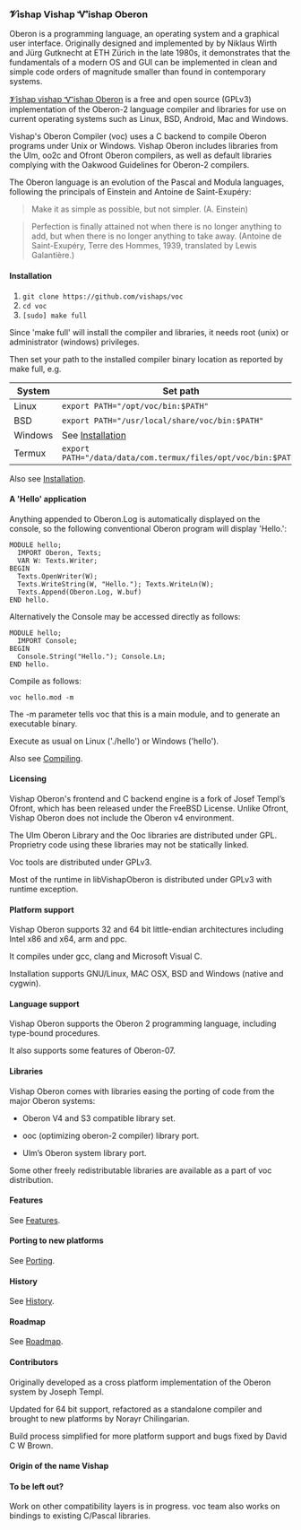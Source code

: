 ### 𝓥ishap Ѵishap Ꮙishap Oberon

Oberon is a programming language, an operating system and a graphical
user interface. Originally designed and implemented by by Niklaus Wirth and
Jürg Gutknecht at ETH Zürich in the late 1980s, it demonstrates that the
fundamentals of a modern OS and GUI can be implemented in clean and simple code
orders of magnitude smaller than found in contemporary systems.

[𝓥ishap ⱱishap Ꮙishap Oberon](http://oberon.vishap.am) is a free and open source (GPLv3)
implementation of the Oberon-2 language compiler and libraries for use on
current operating systems such as Linux, BSD, Android, Mac and Windows.

Vishap's Oberon Compiler (voc) uses a C backend to compile
Oberon programs under Unix or Windows. Vishap Oberon includes
libraries from the Ulm, oo2c and Ofront Oberon compilers, as well as
default libraries complying with the Oakwood Guidelines for Oberon-2 compilers.

The Oberon language is an evolution of the Pascal and Modula languages, following the
principals of Einstein and Antoine de Saint-Exupéry:

>  Make it as simple as possible, but not simpler. (A. Einstein)

>  Perfection is finally attained not when there is no longer anything to add, but
>  when there is no longer anything to take away. (Antoine de Saint-Exupéry,
>  Terre des Hommes, 1939, translated by Lewis Galantière.)

#### Installation

1. `git clone https://github.com/vishaps/voc`
2. `cd voc`
3. `[sudo] make full`

Since 'make full' will install the compiler and libraries, it needs root (unix) or administrator (windows) privileges.

Then set your path to the installed compiler binary location as reported
by make full, e.g.

| System    | Set path                               |
| --------- | -------------------------------------- |
|  Linux    | `export PATH="/opt/voc/bin:$PATH"`             |
|  BSD      | `export PATH="/usr/local/share/voc/bin:$PATH"` |
|  Windows  | See [Installation](/doc/Installation.md) |
|  Termux   | `export PATH="/data/data/com.termux/files/opt/voc/bin:$PATH"` |

Also see [Installation](/doc/Installation.md).

#### A 'Hello' application

Anything appended to Oberon.Log is automatically displayed on the console, so the
following conventional Oberon program will display 'Hello.':

    MODULE hello;
      IMPORT Oberon, Texts;
      VAR W: Texts.Writer;
    BEGIN
      Texts.OpenWriter(W);
      Texts.WriteString(W, "Hello."); Texts.WriteLn(W);
      Texts.Append(Oberon.Log, W.buf)
    END hello.

Alternatively the Console may be accessed directly as follows:

    MODULE hello;
      IMPORT Console;
    BEGIN
      Console.String("Hello."); Console.Ln;
    END hello.

Compile as follows:

    voc hello.mod -m

The -m parameter tells voc that this is a main module, and to generate an
executable binary.

Execute as usual on Linux ('./hello') or Windows ('hello').


Also see [Compiling](/doc/Compiling.md).

#### Licensing

Vishap Oberon's frontend and C backend engine is a fork of Josef Templ’s Ofront, which has been released
under the FreeBSD License. Unlike Ofront, Vishap Oberon does not include the Oberon v4 environment.

The Ulm Oberon Library  and the Ooc libraries are distributed under GPL. Proprietry code
using these libraries may not be statically linked.

Voc tools are distributed under GPLv3.

Most of the runtime in libVishapOberon is distributed under GPLv3 with runtime exception.


#### Platform support

Vishap Oberon supports 32 and 64 bit little-endian architectures including Intel x86 and x64, arm and ppc.

It compiles under gcc, clang and Microsoft Visual C.

Installation supports GNU/Linux, MAC OSX, BSD and Windows (native and cygwin).

#### Language support

Vishap Oberon supports the Oberon 2 programming language, including type-bound procedures.

It also supports some features of Oberon-07.


#### Libraries

Vishap Oberon comes with libraries easing the porting of code from the major
Oberon systems:

 - Oberon V4 and S3 compatible library set.

 - ooc (optimizing oberon-2 compiler) library port.

 - Ulm’s Oberon system library port.

Some other freely redistributable libraries are available as a part of voc distribution.


#### Features

See [Features](/doc/Features.md).

#### Porting to new platforms

See [Porting](/doc/Porting.md).

#### History

See [History](/doc/History.md).

#### Roadmap

See [Roadmap](/doc/Roadmap.md).

#### Contributors

Originally developed as a cross platform implementation of the
Oberon system by Joseph Templ.

Updated for 64 bit support, refactored as a standalone compiler and brought
to new platforms by Norayr Chilingarian.

Build process simplified for more platform support and bugs fixed by David
C W Brown.

#### Origin of the name Vishap

#### To be left out?

Work on other compatibility layers is in progress.
voc team also works on bindings to existing C/Pascal libraries.
